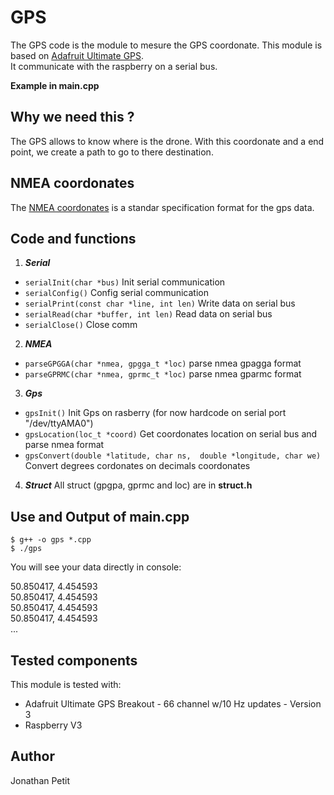# GPS
The GPS code is the module to mesure the GPS coordonate. This module is based on [Adafruit Ultimate GPS](https://www.adafruit.com/product/746). </br>
It communicate with the raspberry on a serial bus.  </br>

**Example in main.cpp**

## Why we need this ?
The GPS allows to know where is the drone. With this coordonate and a end point, we create a path to go to there destination. 

## NMEA coordonates
The [NMEA coordonates](https://en.wikipedia.org/wiki/NMEA_0183) is a standar specification format for the gps data. 

## Code and functions
1. ***Serial***
* `serialInit(char *bus)` Init serial communication 
* `serialConfig()` Config serial communication
* `serialPrint(const char *line, int len)` Write data on serial bus
* `serialRead(char *buffer, int len)` Read data on serial bus
* `serialClose()` Close comm

2. ***NMEA***
* `parseGPGGA(char *nmea, gpgga_t *loc)` parse nmea gpagga format
* `parseGPRMC(char *nmea, gprmc_t *loc)` parse nmea gparmc format

3. ***Gps***
* `gpsInit()` Init Gps on rasberry (for now hardcode on serial port "/dev/ttyAMA0")
* `gpsLocation(loc_t *coord)` Get coordonates location on serial bus and parse nmea format
* `gpsConvert(double *latitude, char ns,  double *longitude, char we)` Convert degrees cordonates on decimals coordonates

4. ***Struct***
All struct (gpgpa, gprmc and loc) are in **struct.h**


## Use and Output of main.cpp
```shell
$ g++ -o gps *.cpp
$ ./gps
```
You will see your data directly in console:

50.850417, 4.454593</br>
50.850417, 4.454593</br>
50.850417, 4.454593</br>
50.850417, 4.454593</br>
...

## Tested components
This module is tested with:

 * Adafruit Ultimate GPS Breakout - 66 channel w/10 Hz updates - Version 3
 * Raspberry V3

 ## Author

Jonathan Petit